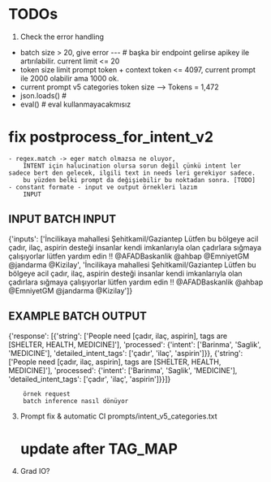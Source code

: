 # TODOs

1) Check the error handling
- batch size > 20, give error --- # başka bir endpoint gelirse apikey ile artırılabilir. current limit <= 20
- token size limit prompt token + context token <= 4097, current prompt ile 2000 olabilir ama 1000 ok.
- current prompt v5 categories token size --> Tokens = 1,472
- json.loads() #
- eval() # eval kullanmayacakmısız

# fix postprocess_for_intent_v2
    - regex.match -> eger match olmazsa ne oluyor, 
        INTENT için halucination olursa sorun değil çünkü intent ler sadece bert den gelecek, ilgili text in needs leri gerekiyor sadece.
        bu yüzden belki prompt da değişiebilir bu noktadan sonra. [TODO]
    - constant formate - input ve output örnekleri lazım
        INPUT
        
## INPUT BATCH INPUT
{'inputs': ['İncilikaya mahallesi Şehitkamil/Gaziantep Lütfen bu bölgeye acil çadır, ilaç, aspirin desteği insanlar kendi imkanlarıyla olan çadırlara sığmaya çalışıyorlar lütfen yardım edin !! @AFADBaskanlik @ahbap @EmniyetGM @jandarma @Kizilay',
  'İncilikaya mahallesi Şehitkamil/Gaziantep Lütfen bu bölgeye acil çadır, ilaç, aspirin desteği insanlar kendi imkanlarıyla olan çadırlara sığmaya çalışıyorlar lütfen yardım edin !! @AFADBaskanlik @ahbap @EmniyetGM @jandarma @Kizilay']}

## EXAMPLE BATCH OUTPUT
{'response': [{'string': ['People need [çadır, ilaç, aspirin], tags are [SHELTER, HEALTH, MEDICINE]'],
   'processed': {'intent': ['Barinma', 'Saglik', 'MEDICINE'],
    'detailed_intent_tags': ['çadır', 'ilaç', 'aspirin']}},
  {'string': ['People need [çadır, ilaç, aspirin], tags are [SHELTER, HEALTH, MEDICINE]'],
   'processed': {'intent': ['Barinma', 'Saglik', 'MEDICINE'],
    'detailed_intent_tags': ['çadır', 'ilaç', 'aspirin']}}]}

        örnek request
        batch inference nasıl dönüyor

3) Prompt fix & automatic CI
    prompts/intent_v5_categories.txt
    # update after TAG_MAP

5) Grad IO?
